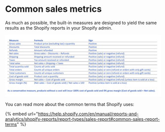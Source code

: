 # Common sales metrics

As much as possible, the built-in measures are designed to yield the same results as the Shopify reports in your Shopify admin.

![Built-in sales measures](<../.gitbook/assets/image (77).png>)

You can read more about the common terms that Shopify uses:

{% embed url="https://help.shopify.com/en/manual/reports-and-analytics/shopify-reports/report-types/sales-report#common-sales-report-terms" %}

